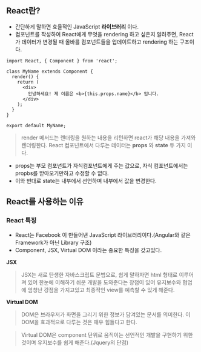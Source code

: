 ## React란?
- 간단하게 말하면 효율적인 JavaScript **라이브러리** 이다.
- 컴포넌트를 작성하여 React에게 무엇을 rendering 하고 싶은지 알려주면, React가 데이터가 변경될 때 올바를 컴포넌트들을 업데이트하고 rendering 하는 구조이다.
~~~
import React, { Component } from 'react';

class MyName extends Component {
  render() {
    return (
      <div>
        안녕하세요! 제 이름은 <b>{this.props.name}</b> 입니다.
      </div>
    );
  }
}

export default MyName;
~~~
> render 메서드는 렌더링을 원하는 내용을 리턴하면 react가 해당 내용을 가져와 렌더링한다.
> React 컴포넌트에서 다루는 데이터는 **props** 와 **state** 두 가지 이다.

- props는 부모 컴포넌트가 자식컴포넌트에게 주는 값으로, 자식 컴포넌트에서는 propbs를 받아오기만하고 수정할 수 없다.
- 이와 반대로 state는 내부에서 선언하며 내부에서 값을 변경한다.

## React를 사용하는 이유
### React 특징
- React는 Facebook 이 만들어낸 JavaScript 라이브러리이다.(Angular와 같은 Framework가 아닌 Library 구조)
- Component, JSX, Virtual DOM 이라는 중요한 특징을 갖고있다.

**JSX**

> JSX는 새로 탄생한 자바스크립트 문법으로, 쉽게 말하자면 html 형태로 이루어져 있어 한눈에 이해하기 쉬운 개발을 도와준다는 장점이 있어 유지보수와 협업에 엄청난 강점을 가지고있고 최종적인 view를 예측할 수 있게 해준다.

**Virtual DOM**

> DOM은 브라우저가 화면을 그리기 위한 정보가 담겨있는 문서를 의미한다. 이 DOM을 효과적으로 다루는 것은 매우 힘들다고 한다.

> Virtual DOM은 component 단위로 움직이는 선언적인 개발을 구현하기 위한 것이며 유지보수를 쉽게 해준다.(Jquery의 단점)


